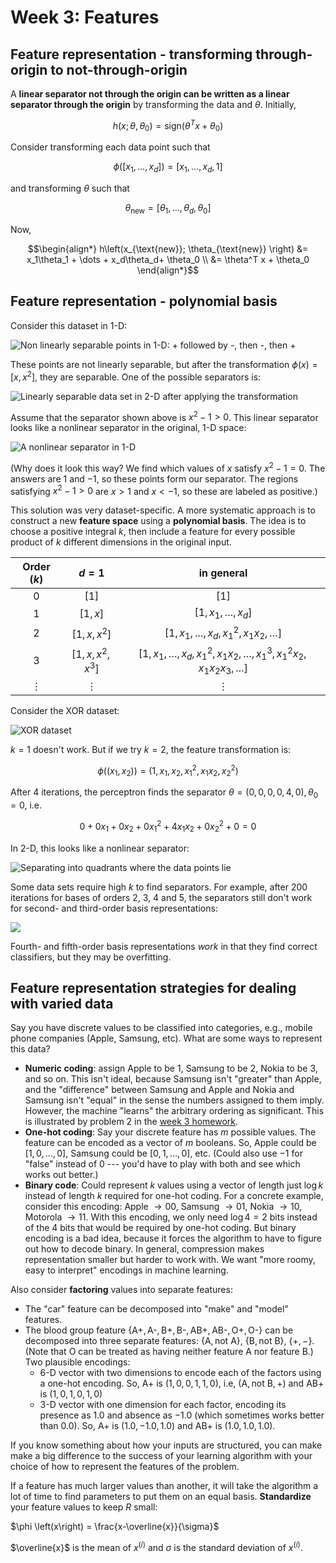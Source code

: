 # Week 3: Features
## Feature representation - transforming through-origin to not-through-origin

A **linear separator not through the origin can be written as a linear separator through the origin** by transforming the data and $\theta$. Initially,

$$h\left(x; \theta, \theta_0 \right) = \text{sign}\left(\theta^Tx + \theta_0 \right)$$

Consider transforming each data point such that

$$\phi\left(\left[x_1, \dots, x_d \right] \right) = \left[x_1, \dots, x_d, 1 \right]$$

and transforming $\theta$ such that

$$\theta_{\text{new}} = \left[\theta_1, \dots, \theta_d, \theta_0 \right]$$

Now, 

$$\begin{align*}
h\left(x_{\text{new}}; \theta_{\text{new}} \right) &= x_1\theta_1 + \dots + x_d\theta_d+ \theta_0 \\
&= \theta^T x + \theta_0
\end{align*}$$

## Feature representation - polynomial basis

Consider this dataset in 1-D:

![Non linearly separable points in 1-D: + followed by -, then -, then +](https://i.ibb.co/7kgZdDs/Screenshot-2024-04-08-201000.png)

These points are not linearly separable, but after the transformation $\phi(x) = \left[x, x^2 \right]$, they are separable. One of the possible separators is:

![Linearly separable data set in 2-D after applying the transformation](https://i.ibb.co/LJqH1bp/Screenshot-2024-04-08-201243.png)

Assume that the separator shown above is $x^2 - 1 > 0$. This linear separator looks like a nonlinear separator in the original, 1-D space: 

![A nonlinear separator in 1-D](https://i.ibb.co/nDPwR14/Screenshot-2024-04-08-201511.png)

(Why does it look this way? We find which values of $x$ satisfy $x^2 - 1 = 0$. The answers are $1$ and $-1$, so these points form our separator. The regions satisfying $x^2-1>0$ are $x>1$ and $x<-1$, so these are labeled as positive.)

This solution was very dataset-specific. A more systematic approach is to construct a new **feature space** using a **polynomial basis**. The idea is to choose a positive integral $k$, then include a feature for every possible product of $k$ different dimensions in the original input.

| Order ($k$) | $d=1$ | in general | 
| :---: | :---: | :---: |
| 0 | $\left[1 \right]$ | $[1]$ |
| 1 | $\left[1, x \right]$ | $\left[1, x_1, \dots, x_d \right]$ |
| 2 | $\left[1, x, x^2 \right]$ | $\left[1, x_1, \dots, x_d, x_1^2, x_1x_2, \dots \right]$ |
| 3 | $\left[1, x, x^2, x^3 \right]$ | $\left[1, x_1, \dots, x_d, x_1^2, x_1x_2, \dots, x_1^3, x_1^2x_2, x_1x_2x_3, \dots \right]$ |
| $\vdots$ | $\vdots$ | $\vdots$ |

Consider the XOR dataset:

![XOR dataset](https://i.ibb.co/Bsyqncm/Screenshot-2024-04-08-200820.png)

$k=1$ doesn't work. But if we try $k=2$, the feature transformation is:

$$\phi\left(\left(x_1, x_2 \right) \right) = \left(1,x_1, x_2, x_1^2, x_1x_2, x_2^2 \right)$$

After 4 iterations, the perceptron finds the separator $\theta = \left(0, 0, 0, 0, 4, 0 \right), \theta_0 = 0$, i.e.

$$0 + 0x_1 + 0x_2 + 0x_1^2 + 4x_1x_2 + 0x_2^2+ 0 = 0$$

In 2-D, this looks like a nonlinear separator:

![Separating into quadrants where the data points lie](https://i.ibb.co/mDMJ7ND/Screenshot-2024-04-08-204329.png)

Some data sets require high $k$ to find separators. For example, after $200$ iterations for bases of orders $2$, $3$, $4$ and $5$, the separators still don't work for second- and third-order basis representations:

![](https://i.ibb.co/9pk1QVS/Screenshot-2024-04-08-204708.png)

Fourth- and fifth-order basis representations *work* in that they find correct classifiers, but they may be overfitting.

## Feature representation strategies for dealing with varied data

Say you have discrete values to be classified into categories, e.g., mobile phone companies (Apple, Samsung, etc). What are some ways to represent this data?

- **Numeric coding**: assign Apple to be $1$, Samsung to be $2$, Nokia to be $3$, and so on. This isn't ideal, because Samsung isn't "greater" than Apple, and the "difference" between Samsung and Apple and Nokia and Samsung isn't "equal" in the sense the numbers assigned to them imply. However, the machine "learns" the arbitrary ordering as significant. This is illustrated by problem 2 in the [week 3 homework](https://openlearninglibrary.mit.edu/courses/course-v1:MITx+6.036+1T2019/courseware/Week3/week3_homework/).
- **One-hot coding**: Say your discrete feature has $m$ possible values. The feature can be encoded as a vector of $m$ booleans. So, Apple could be $\left[ 1, 0, \dots, 0\right]$, Samsung could be $\left[0, 1, \dots, 0 \right]$, etc. (Could also use $-1$ for "false" instead of $0$ --- you'd have to play with both and see which works out better.)
- **Binary code**: Could represent $k$ values using a vector of length just $\log k$ instead of length $k$ required for one-hot coding. For a concrete example, consider this encoding: Apple $\rightarrow 00$, Samsung $\rightarrow 01$, Nokia $\rightarrow 10$, Motorola $\rightarrow 11$. With this encoding, we only need $\log 4 = 2$ bits instead of the $4$ bits that would be required by one-hot coding. But binary encoding is a bad idea, because it forces the algorithm to have to figure out how to decode binary. 
In general, compression makes representation smaller but harder to work with. We want "more roomy, easy to interpret" encodings in machine learning. 

Also consider **factoring** values into separate features:

- The "car" feature can be decomposed into "make" and "model" features.
- The blood group feature $\{\text{A+}, \text{A-}, \text{B+}, \text{B-}, \text{AB+}, \text{AB-}, \text{O+}, \text{O-}\}$ can be decomposed into three separate features: $\{\text{A}, \text{not A}\}$, $\{\text{B}, \text{not B}\}$, $\{+, -\}$. (Note that $\text{O}$ can be treated as having neither feature $\text{A}$ nor feature $\text{B}$.) Two plausible encodings:
	-  6-D vector with two dimensions to encode each of the factors using a one-hot encoding. So, $\text{A+}$ is $\left(1, 0, 0, 1, 1, 0\right)$, i.e, $\left(\text{A}, \text{not B}, + \right)$ and $\text{AB+}$ is $\left(1, 0, 1, 0, 1, 0 \right)$
	- 3-D vector with one dimension for each factor, encoding its presence as $1.0$ and absence as $-1.0$ (which sometimes works better than $0.0$). So, $\text{A+}$ is $\left(1.0, -1.0, 1.0 \right)$ and $\text{AB+}$ is $\left(1.0, 1.0, 1.0 \right)$.

If you know something about how your inputs are structured, you can make make a big difference to the success of your learning algorithm with your choice of how to represent the features of the problem.

If a feature has much larger values than another, it will take the algorithm a lot of time to find parameters to put them on an equal basis. **Standardize** your feature values to keep $R$ small:

$\phi \left(x\right) = \frac{x-\overline{x}}{\sigma}$ 

$\overline{x}$ is the mean of $x^{(i)}$ and $\sigma$ is the standard deviation of $x^{(i)}$.

